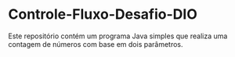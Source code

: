 # Controle-Fluxo-Desafio-DIO
Este repositório contém um programa Java simples que realiza uma contagem de números com base em dois parâmetros.

